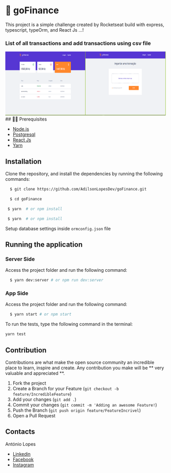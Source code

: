 # :rocket: goFinance

 <p>This project is a simple challenge created by Rocketseat build with express, typescript, typeOrm, and React Js ...!</p>

### List of all transactions and add transactions using csv file

<div style="-webkit-column-count: 2; -moz-column-count: 2; column-count: 2; -webkit-column-rule: 1px dotted #e0e0e0; -moz-column-rule: 1px dotted #e0e0e0; column-rule: 1px dotted #e0e0e0;display:flex; justify-content:space-between">
    <div>
         <img src="/assets/Dashboard.PNG" height="200" width="400">
    </div>
    <div>
          <img src="/assets/Capturar.PNG" height="200" width="400">
    </div>
</div>
## ✋🏻 Prerequisites

- [Node.js](https://nodejs.org/en/)
- [Postgresql](https://www.postgresql.org/download/)
- [React Js](https://reactjs.org/docs/getting-started.html)
- [Yarn](https://yarnpkg.com/pt-BR/docs/install)

## Installation

Clone the repository, and install the dependencies by running the following commands:

```sh
  $ git clone https://github.com/AdilsonLopesDev/goFinance.git
```

```sh
  $ cd goFinance
```

```sh
 $ yarn  # or npm install
```

```sh
 $ yarn  # or npm install
```

Setup database settings inside `ormconfig.json` file

## Running the application

### Server Side

Access the project folder and run the following command:

```sh
  $ yarn dev:server # or npm run dev:server
```

### App Side

Access the project folder and run the following command:

```sh
  $ yarn start # or npm start
```

To run the tests, type the following command in the terminal:

```sh
yarn test
```

## Contribution

Contributions are what make the open source community an incredible place to learn, inspire and create. Any contribution you make will be ** very valuable and appreciated **.

1. Fork the project
2. Create a Branch for your Feature (`git checkout -b feature/IncredibleFeature`)
3. Add your changes (`git add .`)
4. Commit your changes (`git commit -m 'Adding an awesome Feature!`)
5. Push the Branch (`git push origin feature/FeatureIncrivel`)
6. Open a Pull Request

<!-- LICENSE -->

## Contacts

António Lopes

- [Linkedin](https://www.linkedin.com/in/ant%C3%B3nio-ferraz-lopes-448019178/)
- [Facebook](https://www.facebook.com/antonioferrazlopes.pdk/)
- [Instagram](https://www.instagram.com/antonio_dizzy/)
